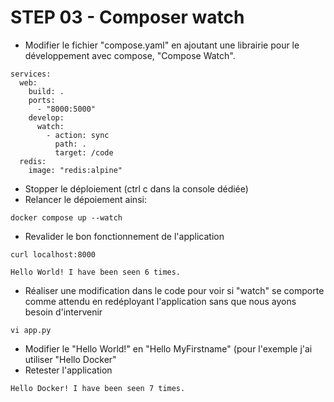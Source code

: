 # STEP 03 - Composer watch

* Modifier le fichier "compose.yaml" en ajoutant une librairie pour le développement avec compose, "Compose Watch".

```docker
services:
  web:
    build: .
    ports:
      - "8000:5000"
    develop:
      watch:
        - action: sync
          path: .
          target: /code
  redis:
    image: "redis:alpine"
```

* Stopper le déploiement (ctrl c dans la console dédiée)
* Relancer le dépoiement ainsi:

```docker
docker compose up --watch
```

* Revalider le bon fonctionnement de l'application

```
curl localhost:8000
```

```
Hello World! I have been seen 6 times.
```

* Réaliser une modification dans le code pour voir si "watch" se comporte comme attendu en redéployant l'application sans que nous ayons besoin d'intervenir

```
vi app.py
```

* Modifier le "Hello World!" en "Hello MyFirstname" (pour l'exemple j'ai utiliser "Hello Docker"
* Retester l'application

```
Hello Docker! I have been seen 7 times.
```


